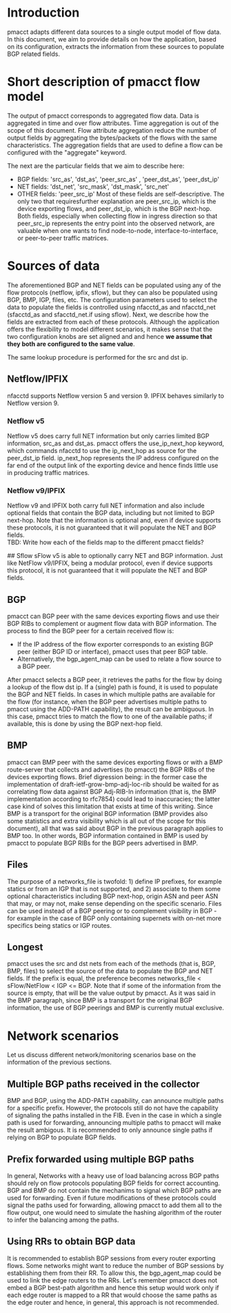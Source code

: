# Introduction
pmacct adapts different data sources to a single output model of flow data.  In this document, we aim to provide details on how the application, based on its configuration, extracts the information from these sources to populate BGP related fields.

# Short description of pmacct flow model
The output of pmacct corresponds to aggregated flow data. Data is aggregated in time and over flow attributes. Time aggregation is out of the scope of this document. Flow attribute aggregation reduce the number of output fields by aggregating the bytes/packets of the flows with the same characteristics. The aggregation fields that are used to define a flow can be configured with the "aggregate" keyword.

The next are the particular fields that we aim to describe here:
* BGP fields: 'src_as', 'dst_as', 'peer_src_as' , 'peer_dst_as', 'peer_dst_ip'
* NET fields: 'dst_net', 'src_mask', 'dst_mask', 'src_net'
* OTHER fields: 'peer_src_ip'
Most of these fields are self-descriptive. The only two that requiresfurther explanation are peer_src_ip, which is the device exporting flows, and peer_dst_ip, which is the BGP next-hop. Both fields, especially when collecting flow in ingress direction so that peer_src_ip represents the entry point into the observed network, are valuable when one wants to find node-to-node, interface-to-interface, or peer-to-peer traffic matrices.

# Sources of data
The aforementioned BGP and NET fields can be populated using any of the flow protocols (netflow, ipfix, sflow), but they can also be populated using BGP, BMP, IGP, files, etc. The configuration parameters used to select the data to populate the fields is controlled using nfacctd_as and nfacctd_net (sfacctd_as and sfacctd_net.if using sflow). Next, we describe how the fields are extracted from each of these protocols. Although the application offers the flexibility to model different scenarios, it makes sense that the two configuration knobs are set aligned and and hence **we assume that they both are configured to the same value**.

The same lookup procedure is performed for the src and dst ip.

## Netflow/IPFIX
nfacctd supports Netflow version 5 and version 9. IPFIX behaves similarly to Netflow version 9.

### Netflow v5
Netflow v5 does carry full NET information but only carries limited BGP information, src_as and dst_as. pmacct offers the use_ip_next_hop keyword, which commands nfacctd to use the ip_next_hop as source for the peer_dst_ip field. ip_next_hop represents the IP address configured on the far end of the output link of the exporting device and hence finds little use in producing traffic matrices.  

### Netflow v9/IPFIX
Netflow v9 and IPFIX both carry full NET information and also include optional fields that contain the BGP data, including but not limited to BGP next-hop. Note that the information is optional and, even if device supports these protocols, it is not guaranteed that it will populate the NET and BGP fields.  
TBD: Write how each of the fields map to the different pmacct fields?

## Sflow
sFlow v5 is able to optionally carry NET and BGP information. Just like NetFlow v9/IPFIX, being a modular protocol, even if device supports this protocol, it is not guaranteed that it will populate the NET and BGP fields.

## BGP
pmacct can BGP peer with the same devices exporting flows and use their BGP RIBs to complement or augment flow data with BGP information.
The process to find the BGP peer for a certain received flow is:
- If the IP address of the flow exporter corresponds to an existing BGP peer (either BGP ID or interface), pmacct uses that peer BGP table.
- Alternatively, the bgp_agent_map can be used to relate a flow source to a BGP peer.

After pmacct selects a BGP peer, it retrieves the paths for the flow by doing a lookup of the flow dst ip. If a (single) path is found, it is used to populate the BGP and NET fields. In cases in which multiple paths are available for the flow (for instance, when the BGP peer advertises multiple paths to pmacct using the ADD-PATH capability), the result can be ambiguous. In this case, pmacct tries to match the flow to one of the available paths; if available, this is done by using the BGP next-hop field.

## BMP
pmacct can BMP peer with the same devices exporting flows or with a BMP route-server that collects and advertises (to pmacct) the BGP RIBs of the devices exporting flows. Brief digression being: in the former case the implementation of draft-ietf-grow-bmp-adj-loc-rib should be waited for as correlating flow data against BGP Adj-RIB-In information (that is, the BMP implementation according to rfc7854) could lead to inaccuracies; the latter case kind of solves this limitation that exists at time of this writing. Since BMP is a transport for the original BGP information (BMP provides also some statistics and extra visibility which is all out of the scope for this document), all that was said about BGP in the previous paragraph applies to BMP too. In other words, BGP information contained in BMP is used by pmacct to populate BGP RIBs for the BGP peers advertised in BMP.

## Files
The purpose of a networks_file is twofold: 1) define IP prefixes, for example statics or from an IGP that is not supported, and 2) associate to them some optional characteristics including BGP next-hop, origin ASN and peer ASN that may, or may not, make sense depending on the specific scenario. Files can be used instead of a BGP peering or to complement visibility in BGP - for example in the case of BGP only containing supernets with on-net more specifics being statics or IGP routes.

## Longest
pmacct uses the src and dst nets from each of the methods (that is, BGP, BMP, files) to select the source of the data to populate the BGP and NET fields. If the prefix is equal, the preference becomes networks_file < sFlow/NetFlow < IGP <= BGP. Note that if some of the information from the source is empty, that will be the value output by pmacct. As it was said in the BMP paragraph, since BMP is a transport for the original BGP information, the use of BGP peerings and BMP is currently mutual exclusive.  

# Network scenarios
Let us discuss different network/monitoring scenarios base on the information of the previous sections.

## Multiple BGP paths received in the collector
BMP and BGP, using the ADD-PATH capability, can announce multiple paths for a specific prefix. However, the protocols still do not have the capability of signaling the paths installed in the FIB. Even in the case in which a single path is used for forwarding, announcing multiple paths to pmacct will make the result ambigous. It is recommended to only announce single paths if relying on BGP to populate BGP fields.

## Prefix forwarded using multiple BGP paths
In general, Networks with a heavy use of load balancing across BGP paths should rely on flow protocols populating BGP fields for correct accounting. BGP and BMP do not contain the mechanims to signal which BGP paths are used for forwarding. Even if future modifications of these protocols could signal the paths used for forwarding, allowing pmacct to add them all to the flow output, one would need to simulate the hashing algorithm of the router to infer the balancing among the paths.

## Using RRs to obtain BGP data
It is recommended to establish BGP sessions from every router exporting flows. Some networks might want to reduce the number of BGP sessions by establishing them from their RR. To allow this, the bgp_agent_map could be used to link the edge routers to the RRs. Let's remember pmacct does not embed a BGP best-path algorithm and hence this setup would work only if each edge router is mapped to a RR that would choose the same paths as the edge router and hence, in general, this approach is not recommended.

